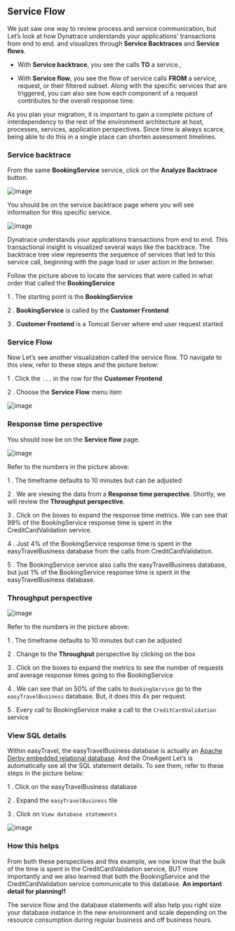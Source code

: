 ## Service Flow

We just saw one way to review process and service communication, but Let’s look at how Dynatrace understands your applications’ transactions from end to end. and visualizes through **Service Backtraces** and **Service flows**.

* With **Service backtrace**, you see the calls **TO** a service.,

* With **Service flow**, you see the flow of service calls **FROM** a service, request, or their filtered subset. Along with the specific services that are triggered, you can also see how each component of a request contributes to the overall response time.


As you plan your migration, it is important to gain a complete picture of interdependency to the rest of the environment architecture at host, processes, services, application perspectives. Since time is always scarce, being able to do this in a single place can shorten assessment timelines.


### Service backtrace

From the same **BookingService** service, click on the **Analyze Backtrace** button.

![image](../../assets/images/service-backtrace-arrow.png)

You should be on the service backtrace page where you will see information for this specific service.

![image](../../assets/images/service-backtrace.png)

Dynatrace understands your applications transactions from end to end. This transactional insight is visualized several ways like the backtrace. The backtrace tree view represents the sequence of services that led to this service call, beginning with the page load or user action in the browser.

Follow the picture above to locate the services that were called in what order that called the **BookingService**

1 . The starting point is the **BookingService**

2 . **BookingService** is called by the **Customer Frontend**

3 . **Customer Frontend** is a Tomcat Server where end user request started

### Service Flow

Now Let’s see another visualization called the service flow. TO navigate to this view, refer to these steps and the picture below:

1 . Click the `...` in the row for the **Customer Frontend**

2 . Choose the **Service Flow** menu item

![image](../../assets/images/service-backtrace-serviceflow.png)

### Response time perspective

You should now be on the **Service flow** page.

![image](../../assets/images/service-flow.png)

Refer to the numbers in the picture above:

1 . The timeframe defaults to 10 minutes but can be adjusted

2 . We are viewing the data from a **Response time perspective**. Shortly, we will review the **Throughput perspective**.

3 . Click on the boxes to expand the response time metrics. We can see that 99% of the BookingService response time is spent in the CreditCardValidation service.

4 . Just 4% of the BookingService response time is spent in the easyTravelBusiness database from the calls from CreditCardValidation.

5 . The BookingService service also calls the easyTravelBusiness database, but just 1% of the BookingService response time is spent in the easyTravelBusiness database.

### Throughput perspective

![image](../../assets/images/service-flow-tp.png)

Refer to the numbers in the picture above:

1 . The timeframe defaults to 10 minutes but can be adjusted

2 . Change to the **Throughput** perspective by clicking on the box

3 . Click on the boxes to expand the metrics to see the number of requests and average response times going to the BookingService

4 . We can see that on 50% of the calls to `BookingService` go to the `easyTravelBusiness` database. But, it does this 4x per request.

5 . Every call to BookingService make a call to the `CreditCardValidation` service

### View SQL details

Within easyTravel, the easyTravelBusiness database is actually an [Apache Derby embedded relational database](https://en.wikipedia.org/wiki/Apache_Derby). And the OneAgent Let’s is automatically see all the SQL statement details. To see them, refer to these steps in the picture below:

1 . Click on the easyTravelBusiness database

2 . Expand the `easyTravelBusiness` tile

3 . Click on `View database statements`

![image](../../assets/images/service-db.png)

### How this helps

From both these perspectives and this example, we now know that the bulk of the time is spent in the CreditCardValidation service, BUT more importantly and we also learned that both the BookingService and the CreditCardValidation service communicate to this database. **An important detail for planning!!**

The service flow and the database statements will also help you right size your database instance in the new environment and scale depending on the resource consumption during regular business and off business hours.
